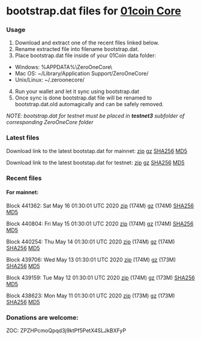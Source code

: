 # bootstrap.dat files for [01coin Core](https://01coin.io)

### Usage

1. Download and extract one of the recent files linked below.
2. Rename extracted file into filename bootstrap.dat.
3. Place bootstrap.dat file inside of your 01Coin data folder:
 - Windows: %APPDATA%\ZeroOneCore\
 - Mac OS: ~/Library/Application Support/ZeroOneCore/
 - Unix/Linux: ~/.zeroonecore/
4. Run your wallet and let it sync using bootstrap.dat
5. Once sync is done bootstrap.dat file will be renamed to bootstrap.dat.old automagically and can be safely removed.

_NOTE: bootstrap.dat for testnet must be placed in **testnet3** subfolder of corresponding ZeroOneCore folder_

### Latest files
Download link to the latest bootstap.dat for mainnet: [zip](https://files.01coin.io/mainnet/bootstrap.dat.zip) [gz](https://files.01coin.io/mainnet/bootstrap.dat.tar.gz) [SHA256](https://files.01coin.io/mainnet/sha256.txt) [MD5](https://files.01coin.io/mainnet/md5.txt)

Download link to the latest bootstap.dat for testnet: [zip](https://files.01coin.io/testnet/bootstrap.dat.zip) [gz](https://files.01coin.io/testnet/bootstrap.dat.tar.gz) [SHA256](https://files.01coin.io/testnet/sha256.txt) [MD5](https://files.01coin.io/testnet/md5.txt)

### Recent files

#### For mainnet:

Block 441362: Sat May 16 01:30:01 UTC 2020 [zip](https://files.01coin.io/mainnet/2020-05-16/bootstrap.dat.zip) (174M) [gz](https://files.01coin.io/mainnet/2020-05-16/bootstrap.dat.tar.gz) (174M) [SHA256](https://files.01coin.io/mainnet/2020-05-16/sha256.txt) [MD5](https://files.01coin.io/mainnet/2020-05-16/md5.txt)

Block 440804: Fri May 15 01:30:01 UTC 2020 [zip](https://files.01coin.io/mainnet/2020-05-15/bootstrap.dat.zip) (174M) [gz](https://files.01coin.io/mainnet/2020-05-15/bootstrap.dat.tar.gz) (174M) [SHA256](https://files.01coin.io/mainnet/2020-05-15/sha256.txt) [MD5](https://files.01coin.io/mainnet/2020-05-15/md5.txt)

Block 440254: Thu May 14 01:30:01 UTC 2020 [zip](https://files.01coin.io/mainnet/2020-05-14/bootstrap.dat.zip) (174M) [gz](https://files.01coin.io/mainnet/2020-05-14/bootstrap.dat.tar.gz) (174M) [SHA256](https://files.01coin.io/mainnet/2020-05-14/sha256.txt) [MD5](https://files.01coin.io/mainnet/2020-05-14/md5.txt)

Block 439706: Wed May 13 01:30:01 UTC 2020 [zip](https://files.01coin.io/mainnet/2020-05-13/bootstrap.dat.zip) (174M) [gz](https://files.01coin.io/mainnet/2020-05-13/bootstrap.dat.tar.gz) (173M) [SHA256](https://files.01coin.io/mainnet/2020-05-13/sha256.txt) [MD5](https://files.01coin.io/mainnet/2020-05-13/md5.txt)

Block 439159: Tue May 12 01:30:01 UTC 2020 [zip](https://files.01coin.io/mainnet/2020-05-12/bootstrap.dat.zip) (174M) [gz](https://files.01coin.io/mainnet/2020-05-12/bootstrap.dat.tar.gz) (173M) [SHA256](https://files.01coin.io/mainnet/2020-05-12/sha256.txt) [MD5](https://files.01coin.io/mainnet/2020-05-12/md5.txt)

Block 438623: Mon May 11 01:30:01 UTC 2020 [zip](https://files.01coin.io/mainnet/2020-05-11/bootstrap.dat.zip) (173M) [gz](https://files.01coin.io/mainnet/2020-05-11/bootstrap.dat.tar.gz) (173M) [SHA256](https://files.01coin.io/mainnet/2020-05-11/sha256.txt) [MD5](https://files.01coin.io/mainnet/2020-05-11/md5.txt)


### Donations are welcome:

ZOC: ZPZHPcmoQpqd3j9ktPf5PetX4SLJkBXFyP
